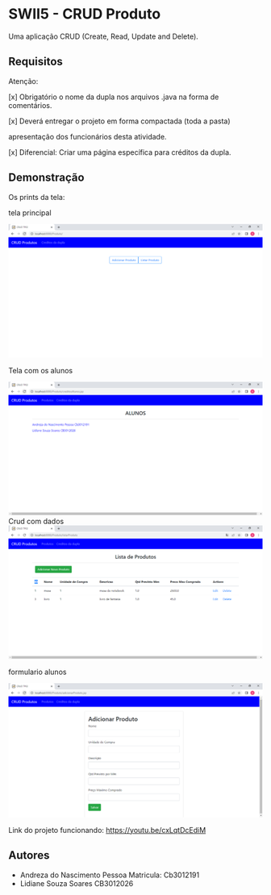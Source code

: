 
# SWII5  - CRUD Produto

Uma aplicação CRUD (Create, Read, Update and Delete).

## Requisitos

Atenção:

[x]  Obrigatório o nome da dupla nos arquivos .java na forma de comentários.

[x] Deverá entregar o projeto em forma compactada (toda a pasta)


apresentação dos funcionários desta atividade.

[x] Diferencial: Criar uma página específica para créditos da dupla.

## Demonstração

Os prints da tela:

tela principal

<img src="index.png">

Tela com os alunos

<img src="alunos.png">
Crud com dados

<img src="CRUD.png">

formulario alunos

<img src="adicionar.png">



Link do projeto funcionando: https://youtu.be/cxLqtDcEdiM


## Autores

- Andreza do Nascimento Pessoa  Matricula: Cb3012191
- Lidiane Souza Soares  CB3012026

